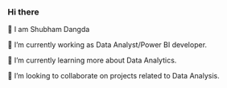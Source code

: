### Hi there 

👋 I am Shubham Dangda

🔭 I’m currently working as Data Analyst/Power BI developer.

🌱 I’m currently learning more about Data Analytics.

👯 I’m looking to collaborate on projects related to Data Analysis.
<!--
**shubhamdangda/shubhamdangda** is a ✨ _special_ ✨ repository because its `README.md` (this file) appears on your GitHub profile.

Here are some ideas to get you started:

- 
- 
- 
-->
